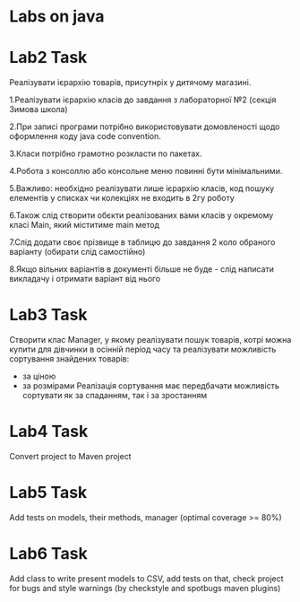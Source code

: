 
# Labs on java

# Lab2 Task
Реалізувати ієрархію товарів, присутнріх у дитячому магазині.

1.Реалізувати ієрархію класів до завдання з лабораторної №2 (секція Зимова школа)

2.При записі програми потрібно використовувати домовленості щодо оформлення коду java code convention.

3.Класи потрібно грамотно розкласти по пакетах.

4.Робота з консоллю або консольне меню повинні бути мінімальними.

5.Важливо: необхідно реалізувати лише ієрархію класів, код пошуку елементів у списках чи колекціях не входить в 2гу роботу

6.Також слід створити обєкти реалізованих вами класів у окремому класі Main, який міститиме main метод

7.Слід додати своє прізвище в таблицю до завдання 2 коло обраного варіанту (обирати слід самостійно)

8.Якщо вільних варіантів в документі більше не буде - слід написати викладачу і отримати варіант від нього

# Lab3 Task

Створити клас Manager, у якому реалізувати пошук товарів, котрі можна купити для дівчинки в осінній період часу та реалізувати можливість сортування знайдених товарів:

 - за ціною
 - за розмірами Реалізація сортування має передбачати можливість сортувати як за спаданням, так і за зростанням

# Lab4 Task

Convert project to Maven project

# Lab5 Task

Add tests on models, their methods, manager (optimal coverage >= 80%)

# Lab6 Task

Add class to write present models to CSV, add tests on that, check project for bugs and style warnings (by checkstyle and spotbugs maven plugins)
